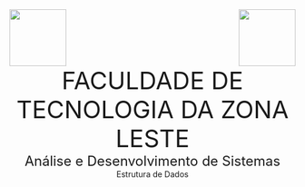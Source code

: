 <div>
  <img src="https://www.fateczl.edu.br/assets/logos/fatec-zl.png" height=100>
  <img src="https://www.fateczl.edu.br/assets/logos/novo-logo-colorido.png" align="right" height=100>
</div>

<div align="center">
  <span style="font-size: 32pt">FACULDADE DE TECNOLOGIA DA ZONA LESTE<br></span>
  <font size="5">Análise e Desenvolvimento de Sistemas<br></font>
  Estrutura de Dados
</div>
